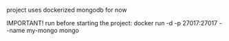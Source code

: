 project uses dockerized mongodb for now

IMPORTANT! run before starting the project: docker run -d -p 27017:27017 --name my-mongo mongo

